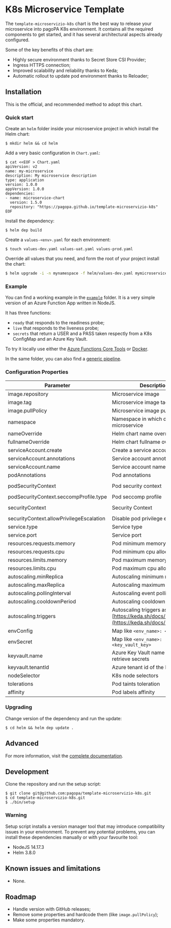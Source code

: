 # K8s Microservice Template

The `template-microservizio-k8s` chart is the best way to release your
microservice into pagoPA K8s environment. It contains all the required
components to get started, and it has several architectural aspects already
configured.

Some of the key benefits of this chart are:

- Highly secure environment thanks to Secret Store CSI Provider;
- Ingress HTTPS connection;
- Improved scalability and reliability thanks to Keda;
- Automatic rollout to update pod environment thanks to Reloader;

## Installation

This is the official, and recommended method to adopt this chart.

### Quick start

Create an `helm` folder inside your microservice project in which install the
Helm chart:

``` shell
$ mkdir helm && cd helm
```

Add a very basic configuration in `Chart.yaml`:

``` shell
$ cat <<EOF > Chart.yaml
apiVersion: v2
name: my-microservice
description: My microservice description
type: application
version: 1.0.0
appVersion: 1.0.0
dependencies:
- name: microservice-chart
  version: 1.5.0
  repository: "https://pagopa.github.io/template-microservizio-k8s"
EOF
```

Install the dependency:

``` shell
$ helm dep build
```

Create a `values-<env>.yaml` for each environment:

``` shell
$ touch values-dev.yaml values-uat.yaml values-prod.yaml
```

Override all values that you need, and form the root of your project install
the chart:

``` sh
$ helm upgrade -i -n mynamespace -f helm/values-dev.yaml mymicroservice helm
```

### Example

You can find a working example in the [`example`](example/) folder. It
is a very simple version of an Azure Function App written in NodeJS.

It has three functions:

- `ready` that responds to the readiness probe;
- `live` that responds to the liveness probe;
- `secrets` that return a USER and a PASS taken respectly from a K8s ConfigMap
  and an Azure Key Vault.

To try it locally use either the [Azure Functions Core Tools](https://docs.microsoft.com/en-us/azure/azure-functions/functions-run-local?tabs=v4%2Clinux%2Ccsharp%2Cportal%2Cbash)
or [Docker](example/Dockerfile).

In the same folder, you can also find a [generic pipeline](example/.devops).

### Configuration Properties

| Parameter                                | Description                                                                                        | Default                                         |
| ---                                      | ---                                                                                                | ---                                             |
| image.repository                         | Microservice image                                                                                 | `""`                                            |
| image.tag                                | Microservice image tag                                                                             | `v1.0.0`                                        |
| image.pullPolicy                         | Microservice image pull policy                                                                     | `Always`                                        |
| namespace                                | Namespace in which deploy the microservice                                                         | `""`                                            |
| nameOverride                             | Helm chart name override                                                                           | `""`                                            |
| fullnameOverride                         | Helm chart fullname override                                                                       | `""`                                            |
| serviceAccount.create                    | Create a service account                                                                           | `false`                                         |
| serviceAccount.annotations               | Service account annotations                                                                        | `{}`                                            |
| serviceAccount.name                      | Service account name                                                                               | `""`                                            |
| podAnnotations                           | Pod annotations                                                                                    | `{}`                                            |
| podSecurityContext                       | Pod security context                                                                               |  See `podSecurityContext.seccompProfile.type`   |
| podSecurityContext.seccompProfile.type   | Pod seccomp profile                                                                                | `RuntimeDefault`                                |
| securityContext                          | Security Context                                                                                   |  See `securityContext.allowPrivilegeEscalation` |
| securityContext.allowPrivilegeEscalation | Disable pod privilege escalation                                                                   | `false`                                         |
| service.type                             | Service type                                                                                       | `ClusterIP`                                     |
| service.port                             | Service port                                                                                       | `80`                                            |
| resources.requests.memory                | Pod minimum memory allocation                                                                      | `"96Mi"`                                        |
| resources.requests.cpu                   | Pod minimum cpu allocation                                                                         | `"40m"`                                         |
| resources.limits.memory                  | Pod maximum memory allocation                                                                      | `"128Mi"`                                       |
| resources.limits.cpu                     | Pod maximum cpu allocation                                                                         | `"150m"`                                        |
| autoscaling.minReplica                   | Autoscaling minimum replicas                                                                       | `1`                                             |
| autoscaling.maxReplica                   | Autoscaling maximum replicas                                                                       | `1`                                             |
| autoscaling.pollingInterval              | Autoscaling event polling intervall                                                                | `30` seconds                                    |
| autoscaling.cooldownPeriod               | Autoscaling cooldown period                                                                        | `300` seconds                                   |
| autoscaling.triggers                     | Autoscaling triggers as per [https://keda.sh/docs/2.6/scalers/](https://keda.sh/docs/2.6/scalers/) | `[]`                                            |
| envConfig                                | Map like `<env_name>: <value>`                                                                     | `{}`                                            |
| envSecret                                | Map like `<env_name>: <key_vault_key>`                                                             | `{}`                                            |
| keyvault.name                            | Azure Key Vault name from which retrieve secrets                                                   | `""`                                            |
| keyvault.tenantId                        | Azure tenant id of the Key Vault                                                                   | `""`                                            |
| nodeSelector                             | K8s node selectors                                                                                 | `{}`                                            |
| tolerations                              | Pod taints toleration                                                                              | `[]`                                            |
| affinity                                 | Pod labels affinity                                                                                | `{}`                                            |

### Upgrading

Change version of the dependency and run the update:

``` shell
$ cd helm && helm dep update .
```

## Advanced

For more information, visit the [complete documentation](https://pagopa.atlassian.net/wiki/spaces/DEVOPS/pages/479658690/Microservice+template).

## Development

Clone the repository and run the setup script:

``` shell
$ git clone git@github.com:pagopa/template-microservizio-k8s.git
$ cd template-microservizio-k8s.git
$ ./bin/setup
```

### Warning

Setup script installs a version manager tool that may introduce
compatibility issues in your environment. To prevent any potential
problems, you can install these dependencies manually or with your
favourite tool:

- NodeJS 14.17.3
- Helm 3.8.0

## Known issues and limitations

- None.

## Roadmap

- Handle version with GitHub releases;
- Remove some properties and hardcode them (like `image.pullPolicy`);
- Make some properties mandatory.
